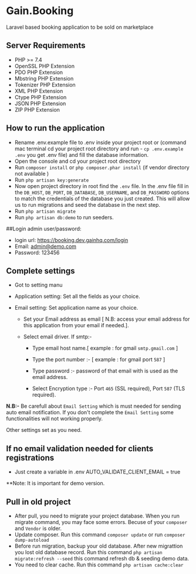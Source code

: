 # Gain.Booking
Laravel based booking application to be sold on marketplace


## Server Requirements

* PHP >= 7.4
* OpenSSL PHP Extension
* PDO PHP Extension
* Mbstring PHP Extension
* Tokenizer PHP Extension
* XML PHP Extension
* Ctype PHP Extension
* JSON PHP Extension
* ZIP PHP Extension

## How to run the application

* Rename .env.example file to .env inside your project root or (command mac terminal cd your project root directory and run - `cp .env.example .env` you get .env file) and fill the database information.
* Open the console and cd your project root directory
* Run `composer install` or `php composer.phar install` (if vendor directory not available )
* Run `php artisan key:generate`
* Now open project directory in root find the `.env` file. In the .env file fill in the `DB_HOST`, `DB_PORT`, `DB_DATABASE`, `DB_USERNAME`, and `DB_PASSWORD` options to match the credentials of the database you just created. This will allow us to run migrations and seed the database in the next step.
* Run `php artisan migrate`
* Run `php artisan db:demo` to run seeders.

##Login admin user/password:
* login url: https://booking.dev.gainhq.com/login
* Email: admin@demo.com
* Password: 123456

## Complete settings
* Got to setting manu
* Application setting: Set all the fields as your choice.
* Email setting: Set application name as your choice.
  
  - Set your Email address as email [ N.B: access your email address for this application from your email if needed.].
  
  - Select email driver. If smtp:- 
  
  
    - Type email host name.[ example : for gmail `smtp.gmail.com` ]
    - Type the port number :- [ example : for gmail port `587` ]
    
    - Type password :- password of that email with is used as the email address.

    - Select Encryption type :- Port `465` (SSL required), Port `587` (TLS required).
                                                
**N.B:-** Be carefull about `Email Setting` which is must needed for sending auto email notification. If you don't complete the `Email Setting` some functionalities will not working properly.

Other settings set as you need.

## If no email validation needed for clients registrations
* Just create a variable in .env
  AUTO_VALIDATE_CLIENT_EMAIL = true
 
**Note: It is important for demo version.

## Pull in old project
* After pull, you need to migrate your project database. When you run migrate command, you may face some errors. Becuse of your `composer` and `Vendor` is older.
* Update composer. Run this command  `composer update` or run `composer dump-autoload`
* Before run migration, backup your old database. After new migrattion you lost old database record. Run this command `php artisan migrate:refresh --seed` this command refresh db & seeding demo data.
* You need to clear cache. Run this command `php artisan cache:clear`
